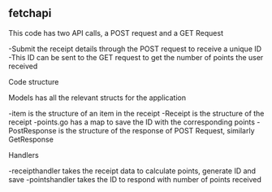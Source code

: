 ## fetchapi

This code has two API calls, a POST request and a GET Request

-Submit the receipt details through the POST request to receive a unique ID
-This ID can be sent to the GET request to get the number of points the user received


Code structure

Models has all the relevant structs for the application

-item is the structure of an item in the receipt
-Receipt is the structure of the receipt
-points.go has a map to save the ID with the corresponding points
-PostResponse is the structure of the response of POST Request, similarly GetResponse

Handlers

-receipthandler takes the receipt data to calculate points, generate ID and save
-pointshandler takes the ID to respond with number of points received 
